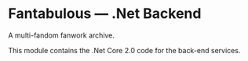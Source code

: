 # Fantabulous — .Net Backend

A multi-fandom fanwork archive.

This module contains the .Net Core 2.0 code for the back-end services.
